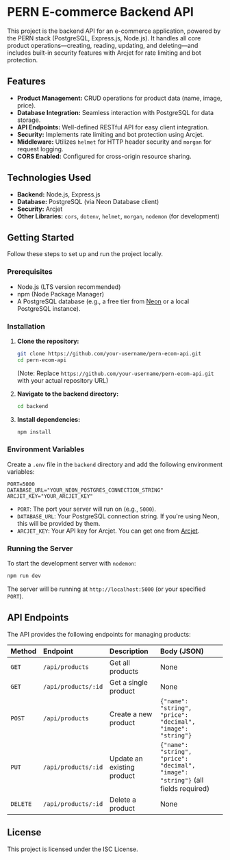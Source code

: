 # PERN E-commerce Backend API

This project is the backend API for an e-commerce application, powered by the PERN stack (PostgreSQL, Express.js, Node.js). It handles all core product operations—creating, reading, updating, and deleting—and includes built-in security features with Arcjet for rate limiting and bot protection.

## Features

*   **Product Management:** CRUD operations for product data (name, image, price).
*   **Database Integration:** Seamless interaction with PostgreSQL for data storage.
*   **API Endpoints:** Well-defined RESTful API for easy client integration.
*   **Security:** Implements rate limiting and bot protection using Arcjet.
*   **Middleware:** Utilizes `helmet` for HTTP header security and `morgan` for request logging.
*   **CORS Enabled:** Configured for cross-origin resource sharing.

## Technologies Used

*   **Backend:** Node.js, Express.js
*   **Database:** PostgreSQL (via Neon Database client)
*   **Security:** Arcjet
*   **Other Libraries:** `cors`, `dotenv`, `helmet`, `morgan`, `nodemon` (for development)

## Getting Started

Follow these steps to set up and run the project locally.

### Prerequisites

*   Node.js (LTS version recommended)
*   npm (Node Package Manager)
*   A PostgreSQL database (e.g., a free tier from [Neon](https://neon.tech/) or a local PostgreSQL instance).

### Installation

1.  **Clone the repository:**
    ```bash
    git clone https://github.com/your-username/pern-ecom-api.git
    cd pern-ecom-api
    ```
    (Note: Replace `https://github.com/your-username/pern-ecom-api.git` with your actual repository URL)

2.  **Navigate to the backend directory:**
    ```bash
    cd backend
    ```

3.  **Install dependencies:**
    ```bash
    npm install
    ```

### Environment Variables

Create a `.env` file in the `backend` directory and add the following environment variables:

```
PORT=5000
DATABASE_URL="YOUR_NEON_POSTGRES_CONNECTION_STRING"
ARCJET_KEY="YOUR_ARCJET_KEY"
```

*   `PORT`: The port your server will run on (e.g., `5000`).
*   `DATABASE_URL`: Your PostgreSQL connection string. If you're using Neon, this will be provided by them.
*   `ARCJET_KEY`: Your API key for Arcjet. You can get one from [Arcjet](https://arcjet.com/).

### Running the Server

To start the development server with `nodemon`:

```bash
npm run dev
```

The server will be running at `http://localhost:5000` (or your specified `PORT`).

## API Endpoints

The API provides the following endpoints for managing products:

| Method | Endpoint             | Description             | Body (JSON)                                       |
| :----- | :------------------- | :---------------------- | :------------------------------------------------ |
| `GET`  | `/api/products`      | Get all products        | None                                              |
| `GET`  | `/api/products/:id`  | Get a single product    | None                                              |
| `POST` | `/api/products`      | Create a new product    | `{"name": "string", "price": "decimal", "image": "string"}` |
| `PUT`  | `/api/products/:id`  | Update an existing product | `{"name": "string", "price": "decimal", "image": "string"}` (all fields required) |
| `DELETE` | `/api/products/:id` | Delete a product        | None                                              |

## License

This project is licensed under the ISC License. 